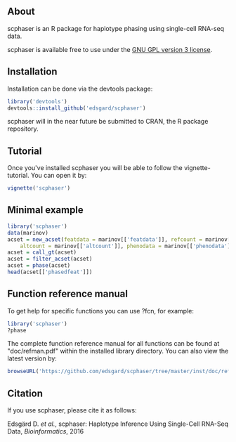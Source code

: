 ## About
scphaser is an R package for haplotype phasing using single-cell RNA-seq data.

scphaser is available free to use under the <a href="./inst/doc/LICENSE">GNU GPL version 3
license</a>.

## Installation

Installation can be done via the devtools package:
```R
library('devtools')
devtools::install_github('edsgard/scphaser')
```

scphaser will in the near future be submitted to CRAN, the R
package repository.

## Tutorial
Once you've installed scphaser you will be able to follow the
vignette-tutorial. You can open it by:
```R
vignette('scphaser')
```

## Minimal example
```R
library('scphaser')
data(marinov)
acset = new_acset(featdata = marinov[['featdata']], refcount = marinov[['refcount']],
	altcount = marinov[['altcount']], phenodata = marinov[['phenodata']])
acset = call_gt(acset)
acset = filter_acset(acset)
acset = phase(acset)
head(acset[['phasedfeat']])
```

## Function reference manual
To get help for specific functions you can use ?fcn, for example:
```R
library('scphaser')
?phase
```

The complete function reference manual for all functions can be found
at "doc/refman.pdf" within the installed library directory. You can
also view the latest version by:
```R
browseURL('https://github.com/edsgard/scphaser/tree/master/inst/doc/refman.pdf')
```

## Citation

If you use scphaser, please cite it as follows:

Edsgärd D. <em>et al.</em>, scphaser: Haplotype Inference Using
Single-Cell RNA-Seq Data, <em>Bioinformatics</em>, 2016
